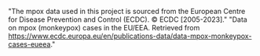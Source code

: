 "The mpox data used in this project is sourced from the European Centre for Disease Prevention and Control (ECDC). © ECDC [2005-2023]."
"Data on mpox (monkeypox) cases in the EU/EEA. Retrieved from https://www.ecdc.europa.eu/en/publications-data/data-mpox-monkeypox-cases-eueea."
